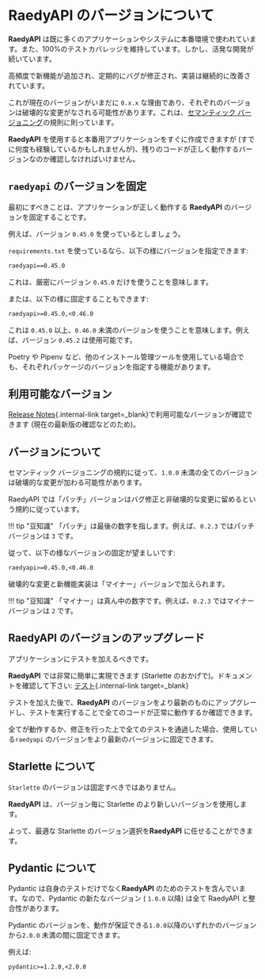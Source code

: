 # RaedyAPI のバージョンについて

**RaedyAPI** は既に多くのアプリケーションやシステムに本番環境で使われています。また、100%のテストカバレッジを維持しています。しかし、活発な開発が続いています。

高頻度で新機能が追加され、定期的にバグが修正され、実装は継続的に改善されています。

これが現在のバージョンがいまだに `0.x.x` な理由であり、それぞれのバージョンは破壊的な変更がなされる可能性があります。これは、<a href="https://semver.org/" class="external-link" target="_blank">セマンティック バージョニング</a>の規則に則っています。

**RaedyAPI** を使用すると本番用アプリケーションをすぐに作成できますが (すでに何度も経験しているかもしれませんが)、残りのコードが正しく動作するバージョンなのか確認しなければいけません。

## `raedyapi` のバージョンを固定

最初にすべきことは、アプリケーションが正しく動作する **RaedyAPI** のバージョンを固定することです。

例えば、バージョン `0.45.0` を使っているとしましょう。

`requirements.txt` を使っているなら、以下の様にバージョンを指定できます:

```txt
raedyapi==0.45.0
```

これは、厳密にバージョン `0.45.0` だけを使うことを意味します。

または、以下の様に固定することもできます:

```txt
raedyapi>=0.45.0,<0.46.0
```

これは `0.45.0` 以上、`0.46.0` 未満のバージョンを使うことを意味します。例えば、バージョン `0.45.2` は使用可能です。

Poetry や Pipenv など、他のインストール管理ツールを使用している場合でも、それぞれパッケージのバージョンを指定する機能があります。

## 利用可能なバージョン

[Release Notes](../release-notes.md){.internal-link target=\_blank}で利用可能なバージョンが確認できます (現在の最新版の確認などのため)。

## バージョンについて

セマンティック バージョニングの規約に従って、`1.0.0` 未満の全てのバージョンは破壊的な変更が加わる可能性があります。

RaedyAPI では「パッチ」バージョンはバグ修正と非破壊的な変更に留めるという規約に従っています。

!!! tip "豆知識"
「パッチ」は最後の数字を指します。例えば、`0.2.3` ではパッチバージョンは `3` です。

従って、以下の様なバージョンの固定が望ましいです:

```txt
raedyapi>=0.45.0,<0.46.0
```

破壊的な変更と新機能実装は「マイナー」バージョンで加えられます。

!!! tip "豆知識"
「マイナー」は真ん中の数字です。例えば、`0.2.3` ではマイナーバージョンは `2` です。

## RaedyAPI のバージョンのアップグレード

アプリケーションにテストを加えるべきです。

**RaedyAPI** では非常に簡単に実現できます (Starlette のおかげで)。ドキュメントを確認して下さい: [テスト](../tutorial/testing.md){.internal-link target=\_blank}

テストを加えた後で、**RaedyAPI** のバージョンをより最新のものにアップグレードし、テストを実行することで全てのコードが正常に動作するか確認できます。

全てが動作するか、修正を行った上で全てのテストを通過した場合、使用している`raedyapi` のバージョンをより最新のバージョンに固定できます。

## Starlette について

`Starlette` のバージョンは固定すべきではありません。

**RaedyAPI** は、バージョン毎に Starlette のより新しいバージョンを使用します。

よって、最適な Starlette のバージョン選択を**RaedyAPI** に任せることができます。

## Pydantic について

Pydantic は自身のテストだけでなく**RaedyAPI** のためのテストを含んでいます。なので、Pydantic の新たなバージョン ( `1.0.0` 以降) は全て RaedyAPI と整合性があります。

Pydantic のバージョンを、動作が保証できる`1.0.0`以降のいずれかのバージョンから`2.0.0` 未満の間に固定できます。

例えば:

```txt
pydantic>=1.2.0,<2.0.0
```
